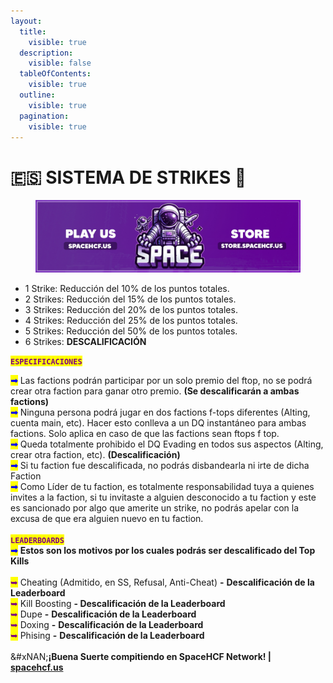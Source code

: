 ```yaml
---
layout:
  title:
    visible: true
  description:
    visible: false
  tableOfContents:
    visible: true
  outline:
    visible: true
  pagination:
    visible: true
---
```


# 🇪🇸 SISTEMA DE STRIKES 🚫

<figure><img src=".gitbook/assets/spacebanner (1).png" alt=""><figcaption></figcaption></figure>

* 1 Strike: Reducción del 10% de los puntos totales.
* 2 Strikes: Reducción del 15% de los puntos totales.
* 3 Strikes: Reducción del 20% de los puntos totales.
* 4 Strikes: Reducción del 25% de los puntos totales.
* 5 Strikes: Reducción del 50% de los puntos totales.
* 6 Strikes: **DESCALIFICACIÓN**

<mark style="color:purple;">**`ESPECIFICACIONES`**</mark>

<mark style="color:blue;">**➟**</mark> Las factions podrán participar por un solo premio del ftop, no se podrá crear otra faction para ganar otro premio. **(Se descalificarán a ambas factions)**\
<mark style="color:blue;">**➟**</mark> Ninguna persona podrá jugar en dos factions f-tops diferentes (Alting, cuenta main, etc). Hacer esto conlleva a un DQ instantáneo para ambas factions. Solo aplica en caso de que las factions sean ftops f top.\
<mark style="color:blue;">**➟**</mark> Queda totalmente prohibido el DQ Evading en todos sus aspectos (Alting, crear otra faction, etc). **(Descalificación)**\
<mark style="color:blue;">**➟**</mark> Si tu faction fue descalificada, no podrás disbandearla ni irte de dicha Faction\
<mark style="color:blue;">**➟**</mark> Como Líder de tu faction, es totalmente responsabilidad tuya a quienes invites a la faction, si tu invitaste a alguien desconocido a tu faction y este es sancionado por algo que amerite un strike, no podrás apelar con la excusa de que era alguien nuevo en tu faction.\
\
<mark style="color:purple;">**`LEADERBOARDS`**</mark>\
<mark style="color:blue;">**➟**</mark> **Estos son los motivos por los cuales podrás ser descalificado del Top Kills**\
\
<mark style="color:purple;">➥</mark> Cheating (Admitido, en SS, Refusal, Anti-Cheat) **-** **Descalificación de la Leaderboard**\
<mark style="color:purple;">➥</mark> Kill Boosting **- Descalificación de la Leaderboard**\
<mark style="color:purple;">➥</mark> Dupe **-** **Descalificación de la Leaderboard**\
<mark style="color:purple;">➥</mark> Doxing **-** **Descalificación de la Leaderboard**\
<mark style="color:purple;">➥</mark> Phising **-** **Descalificación de la Leaderboard**\
\
&#xNAN;**¡Buena Suerte compitiendo en SpaceHCF Network! |** [**spacehcf.us**](https://www.spacehcf.us)
